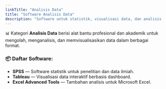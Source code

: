 ```yaml
---
linkTitle: "Analisis Data"
title: "Software Analisis Data"
description: "Software untuk statistik, visualisasi data, dan analisis kuantitatif."
---
```


📊 Kategori **Analisis Data** berisi alat bantu profesional dan akademik untuk mengolah, menganalisis, dan memvisualisasikan data dalam berbagai format.

<!--more-->

### 📦 Daftar Software:

- **SPSS** — Software statistik untuk penelitian dan data ilmiah.
- **Tableau** — Visualisasi data interaktif berbasis dashboard.
- **Excel Advanced Tools** — Tambahan analisis untuk Microsoft Excel.
